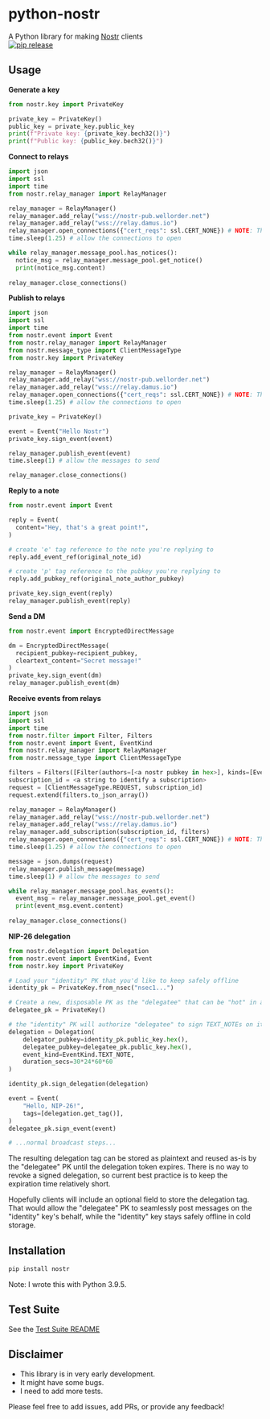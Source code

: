 # python-nostr
A Python library for making [Nostr](https://github.com/nostr-protocol/nostr) clients
<br/>
[![pip release](https://github.com/jeffthibault/python-nostr/actions/workflows/pip_release.yaml/badge.svg)](https://github.com/jeffthibault/python-nostr/actions/workflows/pip_release.yaml)

## Usage
**Generate a key**
```python
from nostr.key import PrivateKey

private_key = PrivateKey()
public_key = private_key.public_key
print(f"Private key: {private_key.bech32()}")
print(f"Public key: {public_key.bech32()}")
```

**Connect to relays**
```python
import json
import ssl
import time
from nostr.relay_manager import RelayManager

relay_manager = RelayManager()
relay_manager.add_relay("wss://nostr-pub.wellorder.net")
relay_manager.add_relay("wss://relay.damus.io")
relay_manager.open_connections({"cert_reqs": ssl.CERT_NONE}) # NOTE: This disables ssl certificate verification
time.sleep(1.25) # allow the connections to open

while relay_manager.message_pool.has_notices():
  notice_msg = relay_manager.message_pool.get_notice()
  print(notice_msg.content)
  
relay_manager.close_connections()
```

**Publish to relays**
```python
import json 
import ssl
import time
from nostr.event import Event
from nostr.relay_manager import RelayManager
from nostr.message_type import ClientMessageType
from nostr.key import PrivateKey

relay_manager = RelayManager()
relay_manager.add_relay("wss://nostr-pub.wellorder.net")
relay_manager.add_relay("wss://relay.damus.io")
relay_manager.open_connections({"cert_reqs": ssl.CERT_NONE}) # NOTE: This disables ssl certificate verification
time.sleep(1.25) # allow the connections to open

private_key = PrivateKey()

event = Event("Hello Nostr")
private_key.sign_event(event)

relay_manager.publish_event(event)
time.sleep(1) # allow the messages to send

relay_manager.close_connections()
```

**Reply to a note**
```python
from nostr.event import Event

reply = Event(
  content="Hey, that's a great point!",
)

# create 'e' tag reference to the note you're replying to
reply.add_event_ref(original_note_id)

# create 'p' tag reference to the pubkey you're replying to
reply.add_pubkey_ref(original_note_author_pubkey)

private_key.sign_event(reply)
relay_manager.publish_event(reply)
```

**Send a DM**
```python
from nostr.event import EncryptedDirectMessage

dm = EncryptedDirectMessage(
  recipient_pubkey=recipient_pubkey,
  cleartext_content="Secret message!"
)
private_key.sign_event(dm)
relay_manager.publish_event(dm)
```


**Receive events from relays**
```python
import json
import ssl
import time
from nostr.filter import Filter, Filters
from nostr.event import Event, EventKind
from nostr.relay_manager import RelayManager
from nostr.message_type import ClientMessageType

filters = Filters([Filter(authors=[<a nostr pubkey in hex>], kinds=[EventKind.TEXT_NOTE])])
subscription_id = <a string to identify a subscription>
request = [ClientMessageType.REQUEST, subscription_id]
request.extend(filters.to_json_array())

relay_manager = RelayManager()
relay_manager.add_relay("wss://nostr-pub.wellorder.net")
relay_manager.add_relay("wss://relay.damus.io")
relay_manager.add_subscription(subscription_id, filters)
relay_manager.open_connections({"cert_reqs": ssl.CERT_NONE}) # NOTE: This disables ssl certificate verification
time.sleep(1.25) # allow the connections to open

message = json.dumps(request)
relay_manager.publish_message(message)
time.sleep(1) # allow the messages to send

while relay_manager.message_pool.has_events():
  event_msg = relay_manager.message_pool.get_event()
  print(event_msg.event.content)
  
relay_manager.close_connections()
```

**NIP-26 delegation**
```python
from nostr.delegation import Delegation
from nostr.event import EventKind, Event
from nostr.key import PrivateKey

# Load your "identity" PK that you'd like to keep safely offline
identity_pk = PrivateKey.from_nsec("nsec1...")

# Create a new, disposable PK as the "delegatee" that can be "hot" in a Nostr client
delegatee_pk = PrivateKey()

# the "identity" PK will authorize "delegatee" to sign TEXT_NOTEs on its behalf for the next month
delegation = Delegation(
    delegator_pubkey=identity_pk.public_key.hex(),
    delegatee_pubkey=delegatee_pk.public_key.hex(),
    event_kind=EventKind.TEXT_NOTE,
    duration_secs=30*24*60*60
)

identity_pk.sign_delegation(delegation)

event = Event(
    "Hello, NIP-26!",
    tags=[delegation.get_tag()],
)
delegatee_pk.sign_event(event)

# ...normal broadcast steps...
```

The resulting delegation tag can be stored as plaintext and reused as-is by the "delegatee" PK until the delegation token expires. There is no way to revoke a signed delegation, so current best practice is to keep the expiration time relatively short.

Hopefully clients will include an optional field to store the delegation tag. That would allow the "delegatee" PK to seamlessly post messages on the "identity" key's behalf, while the "identity" key stays safely offline in cold storage.


## Installation
```bash
pip install nostr
```

Note: I wrote this with Python 3.9.5.

## Test Suite
See the [Test Suite README](test/README.md)

## Disclaimer
- This library is in very early development.
- It might have some bugs.
- I need to add more tests.

Please feel free to add issues, add PRs, or provide any feedback!
